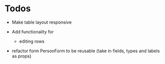# Todos
- Make table layout responsive
- Add functionality for
  - editing rows

- refactor form PersonForm to be reusable (take in fields, types and labels as props)
